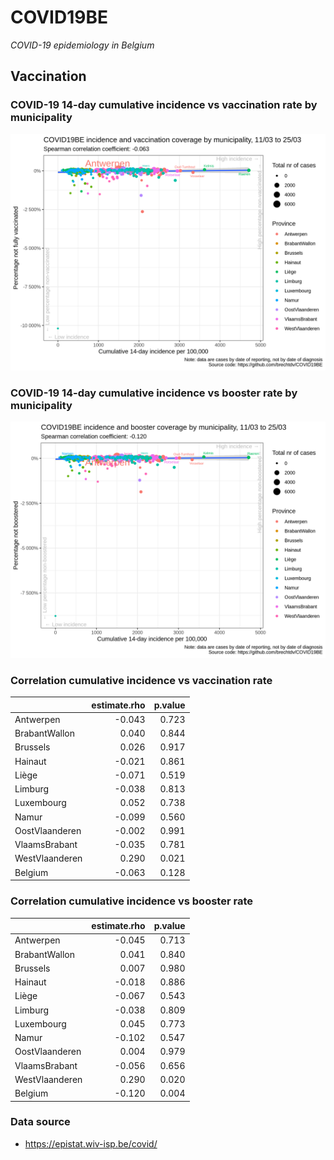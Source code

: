 
# COVID19BE

*COVID-19 epidemiology in Belgium*

## Vaccination

### COVID-19 14-day cumulative incidence vs vaccination rate by municipality

![](covid19be-vaccination.png)

### COVID-19 14-day cumulative incidence vs booster rate by municipality

![](covid19be-vaccination-booster.png)

### Correlation cumulative incidence vs vaccination rate

|                | estimate.rho | p.value |
| :------------- | -----------: | ------: |
| Antwerpen      |      \-0.043 |   0.723 |
| BrabantWallon  |        0.040 |   0.844 |
| Brussels       |        0.026 |   0.917 |
| Hainaut        |      \-0.021 |   0.861 |
| Liège          |      \-0.071 |   0.519 |
| Limburg        |      \-0.038 |   0.813 |
| Luxembourg     |        0.052 |   0.738 |
| Namur          |      \-0.099 |   0.560 |
| OostVlaanderen |      \-0.002 |   0.991 |
| VlaamsBrabant  |      \-0.035 |   0.781 |
| WestVlaanderen |        0.290 |   0.021 |
| Belgium        |      \-0.063 |   0.128 |

### Correlation cumulative incidence vs booster rate

|                | estimate.rho | p.value |
| :------------- | -----------: | ------: |
| Antwerpen      |      \-0.045 |   0.713 |
| BrabantWallon  |        0.041 |   0.840 |
| Brussels       |        0.007 |   0.980 |
| Hainaut        |      \-0.018 |   0.886 |
| Liège          |      \-0.067 |   0.543 |
| Limburg        |      \-0.038 |   0.809 |
| Luxembourg     |        0.045 |   0.773 |
| Namur          |      \-0.102 |   0.547 |
| OostVlaanderen |        0.004 |   0.979 |
| VlaamsBrabant  |      \-0.056 |   0.656 |
| WestVlaanderen |        0.290 |   0.020 |
| Belgium        |      \-0.120 |   0.004 |

### Data source

  - <https://epistat.wiv-isp.be/covid/>
